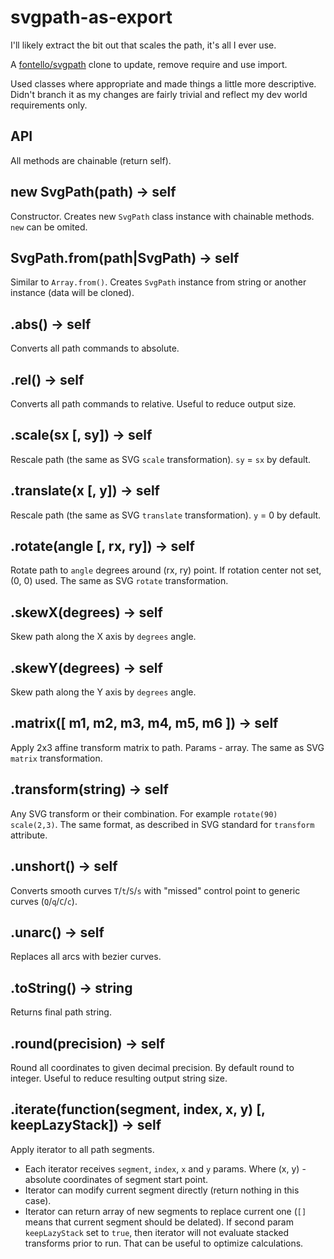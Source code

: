 
# svgpath-as-export

I'll likely extract the bit out that scales the path, it's all I ever use.

A [fontello/svgpath](https://github.com/fontello/svgpath) clone to update, remove require and use import.

Used classes where appropriate and made things a little more descriptive. Didn't branch it as my changes are fairly trivial and reflect my dev world requirements only. 

API
---
All methods are chainable (return self).
## new SvgPath(path) -> self
Constructor. Creates new `SvgPath` class instance with chainable methods.
`new` can be omited.

## SvgPath.from(path|SvgPath) -> self
Similar to `Array.from()`. Creates `SvgPath` instance from string or another
instance (data will be cloned).

## .abs() -> self
Converts all path commands to absolute.

## .rel() -> self
Converts all path commands to relative. Useful to reduce output size.

## .scale(sx [, sy]) -> self
Rescale path (the same as SVG `scale` transformation). `sy` = `sx` by default.

## .translate(x [, y]) -> self
Rescale path (the same as SVG `translate` transformation). `y` = 0 by default.

## .rotate(angle [, rx, ry]) -> self
Rotate path to `angle` degrees around (rx, ry) point. If rotation center not set,
(0, 0) used. The same as SVG `rotate` transformation.

## .skewX(degrees) -> self
Skew path along the X axis by `degrees` angle.

## .skewY(degrees) -> self
Skew path along the Y axis by `degrees` angle.

## .matrix([ m1, m2, m3, m4, m5, m6 ]) -> self
Apply 2x3 affine transform matrix to path. Params - array. The same as SVG
`matrix` transformation.

## .transform(string) -> self
Any SVG transform or their combination. For example `rotate(90) scale(2,3)`.
The same format, as described in SVG standard for `transform` attribute.

## .unshort() -> self
Converts smooth curves `T`/`t`/`S`/`s` with "missed" control point to
generic curves (`Q`/`q`/`C`/`c`).

## .unarc() -> self
Replaces all arcs with bezier curves.

## .toString() -> string
Returns final path string.

## .round(precision) -> self
Round all coordinates to given decimal precision. By default round to integer.
Useful to reduce resulting output string size.

## .iterate(function(segment, index, x, y) [, keepLazyStack]) -> self
Apply iterator to all path segments.

- Each iterator receives `segment`, `index`, `x` and `y` params.
Where (x, y) - absolute coordinates of segment start point.
- Iterator can modify current segment directly (return nothing in this case).
- Iterator can return array of new segments to replace current one (`[]` means
that current segment should be delated).  If second param `keepLazyStack` set to `true`, 
then iterator will not evaluate stacked transforms prior to run.
That can be useful to optimize calculations.